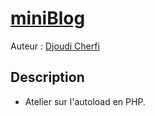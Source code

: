 # [miniBlog](https://github.com/djoudi-cherfi/Autoload-PHP)

Auteur : [Djoudi Cherfi](https://github.com/djoudi-cherfi)

## Description

* Atelier sur l'autoload en PHP.
